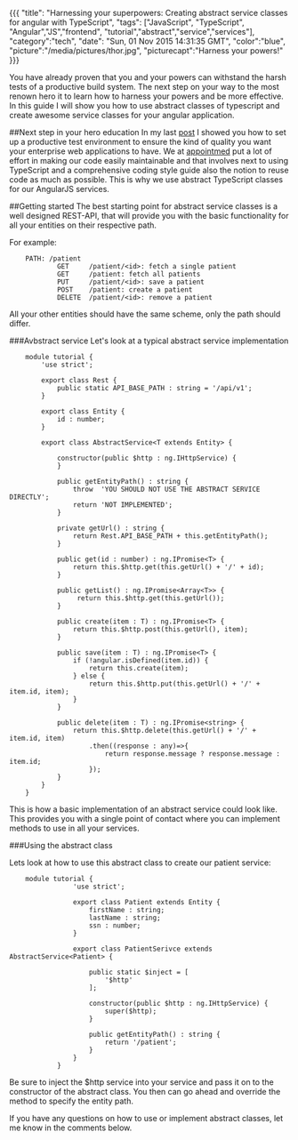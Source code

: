 {{{
  "title": "Harnessing your superpowers: Creating abstract service classes for angular with TypeScript",
  "tags": ["JavaScript", "TypeScript", "Angular","JS","frontend", "tutorial","abstract","service","services"],
  "category":"tech",
  "date": "Sun, 01 Nov 2015 14:31:35 GMT",
  "color":"blue",
  "picture":"/media/pictures/thor.jpg",
  "picturecapt":"Harness your powers!"
}}}

You have already proven that you and your powers can withstand the harsh tests of a productive build system. The next step on your way to the most renown hero
it to learn how to harness your powers and be more effective. In this guide I will show you how to use abstract classes of typescript and create awesome service classes
for your angular application.
<!--more-->
##Next step in your hero education
In my last [post](/blog/get-your-metal-tested-test-angularjs-and-typescript-with-karma-and-jasmine) I showed you how to set up a productive test environment to ensure
the kind of quality you want your enterprise web applications to have. We at [appointmed](http://www.appointmed.com/) put a lot of effort in making our code easily
maintainable and that involves next to using TypeScript and a comprehensive coding style guide also the notion to reuse code as much as possible. This is why we use
abstract TypeScript classes for our AngularJS services.

##Getting started
The best starting point for abstract service classes is a well designed REST-API, that will provide you with the basic functionality for all your entities on their respective path.

For example:

        PATH: /patient
                GET     /patient/<id>: fetch a single patient
                GET     /patient: fetch all patients
                PUT     /patient/<id>: save a patient
                POST    /patient: create a patient
                DELETE  /patient/<id>: remove a patient
                
All your other entities should have the same scheme, only the path should differ.


###Avbstract service
Let's look at a typical abstract service implementation

        
        module tutorial {
            'use strict';
            
            export class Rest {
                public static API_BASE_PATH : string = '/api/v1';
            }
            
            export class Entity {
                id : number;
            }
        
            export class AbstractService<T extends Entity> {
        
                constructor(public $http : ng.IHttpService) {
                }
        
                public getEntityPath() : string {
                    throw  'YOU SHOULD NOT USE THE ABSTRACT SERVICE DIRECTLY';
                    return 'NOT IMPLEMENTED';
                }
                
                private getUrl() : string {
                    return Rest.API_BASE_PATH + this.getEntityPath();
                }
        
                public get(id : number) : ng.IPromise<T> {
                    return this.$http.get(this.getUrl() + '/' + id);
                }
        
                public getList() : ng.IPromise<Array<T>> {
                     return this.$http.get(this.getUrl());
                }
        
                public create(item : T) : ng.IPromise<T> {
                    return this.$http.post(this.getUrl(), item);
                }
        
                public save(item : T) : ng.IPromise<T> {
                    if (!angular.isDefined(item.id)) {
                        return this.create(item);
                    } else {
                        return this.$http.put(this.getUrl() + '/' + item.id, item);
                    }
                }
        
                public delete(item : T) : ng.IPromise<string> {
                    return this.$http.delete(this.getUrl() + '/' + item.id, item)
                        .then((response : any)=>{
                            return response.message ? response.message : item.id;
                        });
                }
            }
        }


This is how a basic implementation of an abstract service could look like. This provides you with a single point of contact where you can implement methods to use in all your services.

###Using the abstract class

Lets look at how to use this abstract class to create our patient service:


        module tutorial {
                    'use strict';
                    
                    export class Patient extends Entity {
                        firstName : string;
                        lastName : string;
                        ssn : number;
                    }
                
                    export class PatientSerivce extends AbstractService<Patient> {
                
                        public static $inject = [
                            '$http'
                        ];
                
                        constructor(public $http : ng.IHttpService) {
                            super($http);
                        }
                
                        public getEntityPath() : string {
                            return '/patient';
                        }
                    }
                }
                
Be sure to inject the $http service into your service and pass it on to the constructor of the abstract class. You then can go ahead and override the method to specify the entity path.

If you have any questions on how to use or implement abstract classes, let me know in the comments below.
